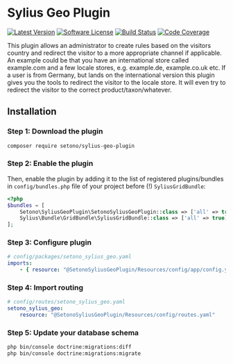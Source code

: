 # Sylius Geo Plugin

[![Latest Version][ico-version]][link-packagist]
[![Software License][ico-license]](LICENSE)
[![Build Status][ico-github-actions]][link-github-actions]
[![Code Coverage][ico-code-coverage]][link-code-coverage]

This plugin allows an administrator to create rules based on the visitors country and redirect the visitor to a more
appropriate channel if applicable. An example could be that you have an international store called example.com and a few
locale stores, e.g. example.de, example.co.uk etc. If a user is from Germany, but lands on the international version
this plugin gives you the tools to redirect the visitor to the locale store. It will even try to redirect the visitor
to the correct product/taxon/whatever.

## Installation

### Step 1: Download the plugin

```bash
composer require setono/sylius-geo-plugin
```

### Step 2: Enable the plugin

Then, enable the plugin by adding it to the list of registered plugins/bundles
in `config/bundles.php` file of your project before (!) `SyliusGridBundle`:

```php
<?php
$bundles = [
    Setono\SyliusGeoPlugin\SetonoSyliusGeoPlugin::class => ['all' => true],
    Sylius\Bundle\GridBundle\SyliusGridBundle::class => ['all' => true],
];
```

### Step 3: Configure plugin

```yaml
# config/packages/setono_sylius_geo.yaml
imports:
    - { resource: "@SetonoSyliusGeoPlugin/Resources/config/app/config.yaml" }
```

### Step 4: Import routing

```yaml
# config/routes/setono_sylius_geo.yaml
setono_sylius_geo:
    resource: "@SetonoSyliusGeoPlugin/Resources/config/routes.yaml"
```

### Step 5: Update your database schema

```bash
php bin/console doctrine:migrations:diff
php bin/console doctrine:migrations:migrate
```

[ico-version]: https://poser.pugx.org/setono/sylius-geo-plugin/v/stable
[ico-license]: https://poser.pugx.org/setono/sylius-geo-plugin/license
[ico-github-actions]: https://github.com/Setono/SyliusGeoPlugin/workflows/build/badge.svg
[ico-code-coverage]: https://codecov.io/gh/Setono/SyliusGeoPlugin/branch/master/graph/badge.svg

[link-packagist]: https://packagist.org/packages/setono/sylius-geo-plugin
[link-github-actions]: https://github.com/Setono/SyliusGeoPlugin/actions
[link-code-coverage]: https://codecov.io/gh/Setono/SyliusGeoPlugin

